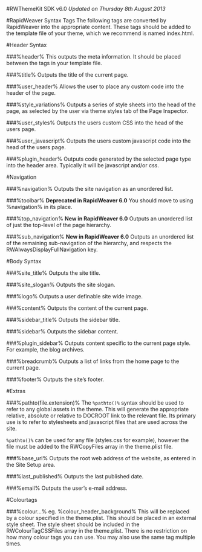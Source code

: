 #RWThemeKit SDK v6.0
*Updated on Thursday 8th August 2013*


#RapidWeaver Syntax Tags
The following tags are converted by RapidWeaver into the appropriate content. These tags should be added to the template file of your theme, which we recommend is named  index.html.

#Header Syntax

###%header%
This outputs the meta information. It should be placed between the <head> tags in your template file.

###%title%
Outputs the title of the current page.

###%user_header%
Allows the user to place any custom code into the header of the page.

###%style_variations%
Outputs a series of style sheets into the head of the page, as selected by the user via theme styles tab of the Page Inspector.

###%user_styles%
Outputs the users custom CSS into the head of the users page.

###%user_javascript%
Outputs the users custom javascript code into the head of the users page.

###%plugin_header%
Outputs code generated by the selected page type into the header area. Typically it will be javascript and/or css.

#Navigation

###%navigation%
Outputs the site navigation as an unordered list.

###%toolbar%
**Deprecated in RapidWeaver 6.0** You should move to using %navigation% in its place.

###%top_navigation%
**New in RapidWeaver 6.0** Outputs an unordered list of just the top-level of the page hierarchy.

###%sub_navigation%
**New in RapidWeaver 6.0** Outputs an unordered list of the remaining sub-navigation of the hierarchy, and respects the RWAlwaysDisplayFullNavigation key. 

#Body Syntax

###%site_title%
Outputs the site title.

###%site_slogan%
Outputs the site slogan.

###%logo%
Outputs a user definable site wide image.

###%content%
Outputs the content of the current page.

###%sidebar_title%
Outputs the sidebar title.

###%sidebar%
Outputs the sidebar content.

###%plugin_sidebar%
Outputs content specific to the current page style. For example, the blog archives.

###%breadcrumb%
Outputs a list of links from the home page to the current page.

###%footer%
Outputs the site’s footer.

#Extras

###%pathto(file.extension)%
The `%pathto()%` syntax should be used to refer to any global assets in the theme. This will generate the appropriate relative, absolute or relative to DOCROOT link to the relevant file. Its primary use is to refer to stylesheets and javascript files that are used across the site.

`%pathto()%` can be used for any file (styles.css for example), however the file must be added to the RWCopyFiles array in the theme.plist file.

###%base_url%
Outputs the root web address of the website, as entered in the Site Setup area.

###%last_published%
Outputs the last published date.

###%email%
Outputs the user’s e-mail address.

#Colourtags

###%colour...%
eg. %colour_header_background%
This will be replaced by a colour specified in the theme.plist. This should be placed in an external style sheet. The style sheet should be included in the RWColourTagCSSFiles array in the theme.plist. There is no restriction on how many colour tags you can use. You may also use the same tag multiple times.
